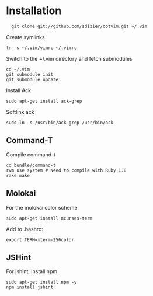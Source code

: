 # Installation

      git clone git://github.com/sdizier/dotvim.git ~/.vim

Create symlinks
	
  	ln -s ~/.vim/vimrc ~/.vimrc

Switch to the ~/.vim directory and fetch submodules

  	cd ~/.vim
  	git submodule init
  	git submodule update
  	
Install Ack

	sudo apt-get install ack-grep
	
Softlink ack

	sudo ln -s /usr/bin/ack-grep /usr/bin/ack

## Command-T

Compile command-t

    cd bundle/command-t
    rvm use system # Need to compile with Ruby 1.8
    rake make

## Molokai

For the molokai color scheme

    sudo apt-get install ncurses-term

Add to .bashrc:
    
    export TERM=xterm-256color

## JSHint

For jshint, install npm

    sudo apt-get install npm -y
    npm install jshint
